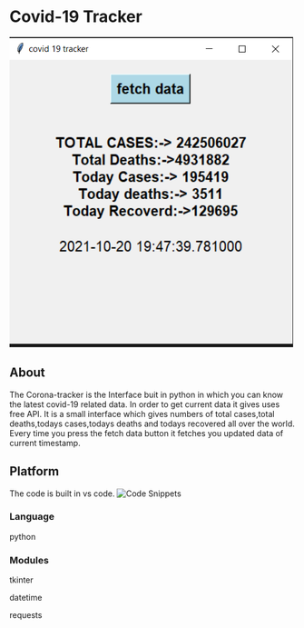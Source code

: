 # Covid-19 Tracker
![APP](https://github.com/Mrunal-13/corona-tracker/blob/master/covi.png)
## About
The Corona-tracker is the Interface buit in python in which you can know the latest covid-19 related data.
In order to get current data it gives uses free API.
It is a small interface which gives numbers of total cases,total deaths,todays cases,todays deaths and todays recovered all over the world.
Every time you press the fetch data button it fetches you updated data of current timestamp.

## Platform
The code is built in vs code.
![Code Snippets]()
### Language
python
### Modules
tkinter

datetime

requests
